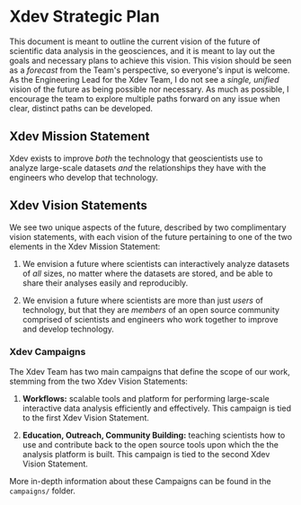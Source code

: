 # Xdev Strategic Plan

This document is meant to outline the current vision of the future of
scientific data analysis in the geosciences, and it is meant to lay out
the goals and necessary plans to achieve this vision.  This vision
should be seen as a *forecast* from the Team's perspective, so everyone's
input is welcome.  As the Engineering Lead for the Xdev Team, I do not
see a *single, unified* vision of the future as being possible nor
necessary.  As much as possible, I encourage the team to explore multiple
paths forward on any issue when clear, distinct paths can be developed.

## Xdev Mission Statement

Xdev exists to improve *both* the technology that geoscientists use to analyze
large-scale datasets *and* the relationships they have with the engineers who
develop that technology.

## Xdev Vision Statements

We see two unique aspects of the future, described by two complimentary
vision statements, with each vision of the future pertaining to one of the
two elements in the Xdev Mission Statement:

1. We envision a future where scientists can interactively analyze datasets of
   *all* sizes, no matter where the datasets are stored, and be able to share
   their analyses easily and reproducibly.

2. We envision a future where scientists are more than just *users* of technology,
   but that they are *members* of an open source community comprised of scientists
   and engineers who work together to improve and develop technology.

### Xdev Campaigns

The Xdev Team has two main campaigns that define the scope of our work,
stemming from the two Xdev Vision Statements:

1. **Workflows:** scalable tools and platform for performing large-scale
   interactive data analysis efficiently and effectively.  This campaign
   is tied to the first Xdev Vision Statement.

2. **Education, Outreach, Community Building:** teaching scientists how to
   use and contribute back to the open source tools upon which the the
   analysis platform is built.  This campaign is tied to the second Xdev
   Vision Statement.

More in-depth information about these Campaigns can be found in the
`campaigns/` folder.
